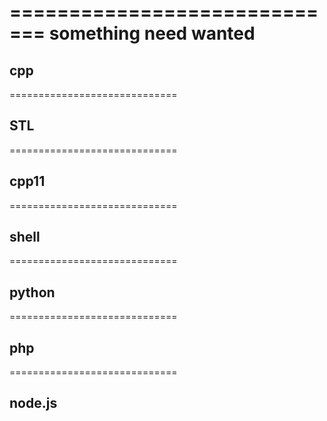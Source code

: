 
=============================
something need wanted  </br>
=============================

## cpp  </br>
=============================

## STL  </br>
=============================

## cpp11  </br>
=============================

## shell  </br>
=============================

## python  </br>
=============================

## php  </br>
=============================

## node.js </br>



